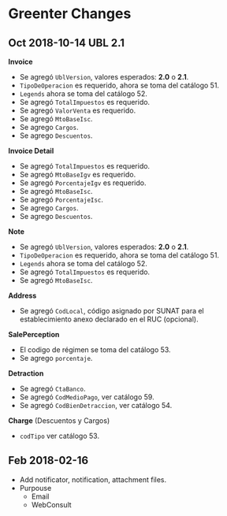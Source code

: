 # Greenter Changes

## Oct 2018-10-14 UBL 2.1

**Invoice**
- Se agregó `UblVersion`, valores esperados: **2.0** o **2.1**.
- `TipoDeOperacion` es requerido, ahora se toma del catálogo 51.
- `Legends` ahora se toma del catálogo 52.
- Se agregó `TotalImpuestos` es requerido.
- Se agregó `ValorVenta` es requerido.
- Se agregó `MtoBaseIsc`.
- Se agrego `Cargos`.
- Se agrego `Descuentos`.

**Invoice Detail**
- Se agregó `TotalImpuestos` es requerido.
- Se agregó `MtoBaseIgv` es requerido. 
- Se agregó `PorcentajeIgv` es requerido.
- Se agregó `MtoBaseIsc`. 
- Se agregó `PorcentajeIsc`.
- Se agrego `Cargos`.
- Se agrego `Descuentos`.

**Note**
- Se agregó `UblVersion`, valores esperados: **2.0** o **2.1**.
- `TipoDeOperacion` es requerido, ahora se toma del catálogo 51.
- `Legends` ahora se toma del catálogo 52.
- Se agregó `TotalImpuestos` es requerido.
- Se agregó `MtoBaseIsc`.

**Address**
- Se agregó `CodLocal`, código asignado por SUNAT para el establecimiento anexo declarado en el RUC (opcional).

**SalePerception**
- El codigo de régimen se toma del catálogo 53.
- Se agrego `porcentaje`.

**Detraction**
- Se agregó `CtaBanco`.
- Se agregó `CodMedioPago`, ver catálogo 59.
- Se agregó `CodBienDetraccion`, ver catálogo 54.

**Charge** (Descuentos y Cargos)
- `codTipo` ver catálogo 53.

## Feb 2018-02-16
- Add notificator, notification, attachment files.
- Purpouse
    - Email
    - WebConsult